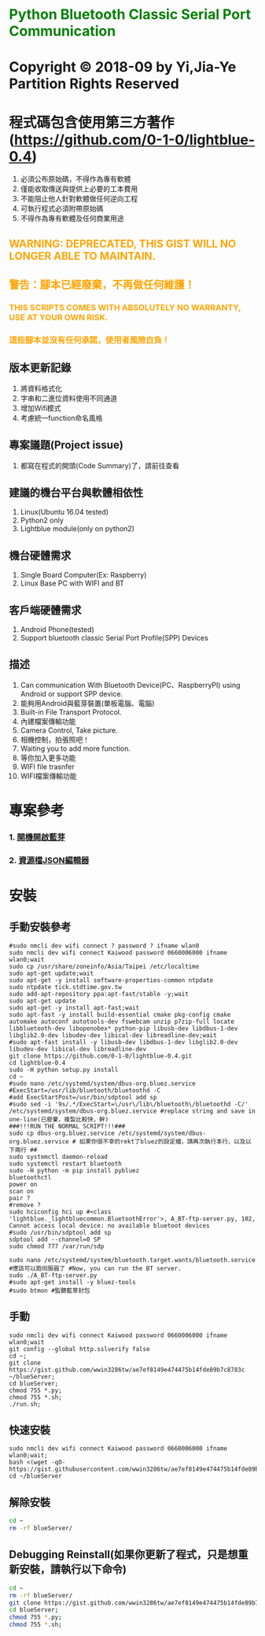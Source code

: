 # <font color="Green">Python Bluetooth Classic Serial Port Communication</font>
# Copyright © 2018-09 by Yi,Jia-Ye Partition Rights Reserved
# 程式碼包含使用第三方著作(https://github.com/0-1-0/lightblue-0.4)
1. 必須公布原始碼，不得作為專有軟體
2. 僅能收取傳送與提供上必要的工本費用
3. 不能阻止他人針對軟體做任何逆向工程
4. 可執行程式必須附帶原始碼
5. 不得作為專有軟體及任何商業用途
## <font color="orange">WARNING: DEPRECATED, THIS GIST WILL NO LONGER ABLE TO MAINTAIN.</font>
## <font color="orange">警告：腳本已經廢棄，不再做任何維護！</font>
### <font color="orange">THIS SCRIPTS COMES WITH ABSOLUTELY NO WARRANTY, USE AT YOUR OWN RISK.</font>
### <font color="orange">這些腳本並沒有任何承諾，使用者風險自負！</font>

## 版本更新記錄
1. 將資料格式化
2. 字串和二進位資料使用不同通道
3. 增加Wifi模式
4. 考慮統一function命名風格

## 專案議題(Project issue)
1. 都寫在程式的開頭(Code Summary)了，請前往查看
## 建議的機台平台與軟體相依性
1. Linux(Ubuntu 16.04 tested)
2. Python2 only
3. Lightblue module(only on python2)
## 機台硬體需求
1. Single Board Computer(Ex: Raspberry)
2. Linux Base PC with WIFI and BT
## 客戶端硬體需求
1. Android Phone(tested)
2. Support bluetooth classic Serial Port Profile(SPP) Devices
## 描述
1. Can communication With Bluetooth Device(PC、RaspberryPI) using Android or support SPP device.
1. 能夠用Android與藍芽裝置(單板電腦、電腦)
2. Built-in File Transport Protocol.
2. 內建檔案傳輸功能
3. Camera Control, Take picture.
3. 相機控制，拍張照吧！
4. Waiting you to add more function.
4. 等你加入更多功能
5. WIFI file trasnfer
5. WIFI檔案傳輸功能
# 專案參考
### 1. [開機開啟藍芽](https://unix.stackexchange.com/questions/92036/enabling-bluetooth-discoverability-upon-start-up)
### 2. [資源檔JSON編輯器](https://jsoneditoronline.org/)
# 安裝
## 手動安裝參考
```bash=
#sudo nmcli dev wifi connect ? password ? ifname wlan0
sudo nmcli dev wifi connect Kaiwood password 0660006000 ifname wlan0;wait
sudo cp /usr/share/zoneinfo/Asia/Taipei /etc/localtime
sudo apt-get update;wait
sudo apt-get -y install software-properties-common ntpdate
sudo ntpdate tick.stdtime.gov.tw
sudo add-apt-repository ppa:apt-fast/stable -y;wait
sudo apt-get update
sudo apt-get -y install apt-fast;wait
sudo apt-fast -y install build-essential cmake pkg-config cmake automake autoconf autotools-dev fswebcam unzip p7zip-full locate libbluetooth-dev libopenobex* python-pip libusb-dev libdbus-1-dev libglib2.0-dev libudev-dev libical-dev libreadline-dev;wait
#sudo apt-fast install -y libusb-dev libdbus-1-dev libglib2.0-dev libudev-dev libical-dev libreadline-dev
git clone https://github.com/0-1-0/lightblue-0.4.git
cd lightblue-0.4
sudo -H python setup.py install
cd ~
#sudo nano /etc/systemd/system/dbus-org.bluez.service
#ExecStart=/usr/lib/bluetooth/bluetoothd -C
#add ExecStartPost=/usr/bin/sdptool add sp
#sudo sed -i '9s/.*/ExecStart=\/usr\/lib\/bluetooth\/bluetoothd -C/' /etc/systemd/system/dbus-org.bluez.service #replace string and save in one-line(已廢棄，複製比較快，幹)
###!!!RUN THE NORMAL SCRIPT!!!###
sudo cp dbus-org.bluez.service /etc/systemd/system/dbus-org.bluez.service # 如果你很不幸的rekt了bluez的設定檔，請再次執行本行、以及以下兩行 ##
sudo systemctl daemon-reload
sudo systemctl restart bluetooth
sudo -H python -m pip install pybluez
bluetoothctl
power on
scan on
pair ?
#remove ?
sudo hciconfig hci up #<class 'lightblue._lightbluecommon.BluetoothError'>, A_BT-ftp-server.py, 102, Cannot access local device: no available bluetoot devices
#sudo /usr/bin/sdptool add sp
sdptool add --channel=0 SP
sudo chmod 777 /var/run/sdp

sudo nano /etc/systemd/system/bluetooth.target.wants/bluetooth.service
#應該可以跑伺服器了 #Now, you can run the BT server.
sudo ./A_BT-ftp-server.py
#sudo apt-get install -y bluez-tools 
#sudo btmon #監聽藍芽封包

```
## 手動
```bash=
sudo nmcli dev wifi connect Kaiwood password 0660006000 ifname wlan0;wait
git config --global http.sslverify false
cd ~;
git clone https://gist.github.com/wwin3286tw/ae7ef8149e474475b14fde89b7c8783c ~/blueServer;
cd blueServer;
chmod 755 *.py;
chmod 755 *.sh;
./run.sh;

```
## 快速安裝
```bash=
sudo nmcli dev wifi connect Kaiwood password 0660006000 ifname wlan0;wait;
bash <(wget -qO- https://gist.githubusercontent.com/wwin3286tw/ae7ef8149e474475b14fde89b7c8783c/raw/cd63385fe16dff2e98b4d8bc795ab5e947e8c1f6/quick.sh);
cd ~/blueServer
```
## 解除安裝
```bash
cd ~
rm -rf blueServer/
```

## Debugging Reinstall(如果你更新了程式，只是想重新安裝，請執行以下命令)
```bash
cd ~
rm -rf blueServer/
git clone https://gist.github.com/wwin3286tw/ae7ef8149e474475b14fde89b7c8783c ~/blueServer;
cd blueServer;
chmod 755 *.py;
chmod 755 *.sh;
```
